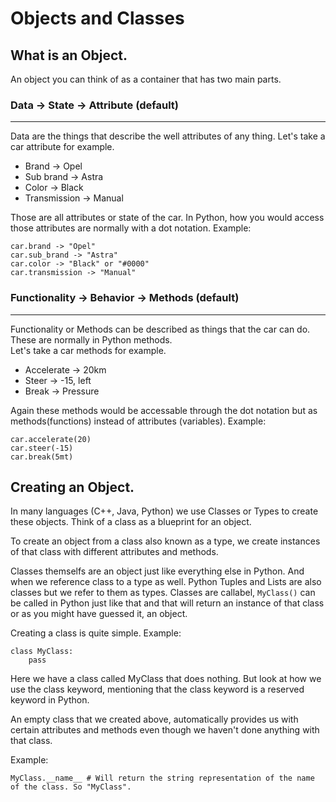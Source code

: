 # Objects and Classes

## What is an Object.
An object you can think of as a container that has two main parts.

### Data -> State -> Attribute (default)
<hr />
Data are the things that describe the well attributes of any thing.
Let's take a car attribute for example.

 - Brand -> Opel
 - Sub brand -> Astra
 - Color -> Black
 - Transmission -> Manual
 
 Those are all attributes or state of the car.
 In Python, how you would access those attributes are normally with a dot notation.
 Example:

    car.brand -> "Opel"
    car.sub_brand -> "Astra"
    car.color -> "Black" or "#0000"
    car.transmission -> "Manual"

###  Functionality -> Behavior -> Methods (default)
<hr />
Functionality or Methods can be described as things that the car can do. These are normally in Python methods.<br>
Let's take a car methods for example.

 - Accelerate -> 20km
 - Steer -> -15, left
 - Break -> Pressure

Again these methods would be accessable through the dot notation but as methods(functions) instead of attributes (variables).
Example:

    car.accelerate(20)
    car.steer(-15)
    car.break(5mt)

## Creating an Object.

In many languages (C++, Java, Python) we use Classes or Types to create these objects. Think of a class as a blueprint for an object.

To create an object from a class also known as a type, we create instances of that class with different attributes and methods.

Classes themselfs are an object just like everything else in Python. And when we reference class to a type as well. Python Tuples and Lists are also classes but we refer to them as types.
Classes are callabel, `MyClass()` can be called in Python just like that and that will return an instance of that class or as you might have guessed it, an object.

Creating a class is quite simple.
Example:

    class MyClass:
        pass

Here we have a class called MyClass that does nothing. But look at how we use the class keyword, mentioning that the class keyword is a reserved keyword in Python.

An empty class that we created above, automatically provides us with certain attributes and methods even though we haven't done anything with that class.

Example:

    MyClass.__name__ # Will return the string representation of the name of the class. So "MyClass".

<!--stackedit_data:
eyJoaXN0b3J5IjpbMTA0ODgzNzgxNCwtMTE5NjQ5ODU3NiwtOD
g1OTU5MzE2XX0=
-->